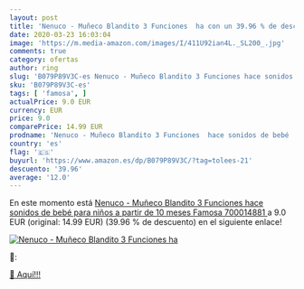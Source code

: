 ```yaml
---
layout: post
title: 'Nenuco - Muñeco Blandito 3 Funciones  ha con un 39.96 % de descuento'
date: 2020-03-23 16:03:04
image: 'https://m.media-amazon.com/images/I/411U92ian4L._SL200_.jpg'
comments: true
category: ofertas
author: ring
slug: 'B079P89V3C-es Nenuco - Muñeco Blandito 3 Funciones hace sonidos de bebé...'
sku: 'B079P89V3C-es'
tags: [ 'famosa', ]
actualPrice: 9.0 EUR
currency: EUR
price: 9.0
comparePrice: 14.99 EUR
prodname: 'Nenuco - Muñeco Blandito 3 Funciones  hace sonidos de bebé  para niños a partir de 10 meses  Famosa 700014881 '
country: 'es'
flag: '🇪🇸'
buyurl: 'https://www.amazon.es/dp/B079P89V3C/?tag=tolees-21'
descuento: '39.96'
average: '12.0'
---
```


En este momento está [Nenuco - Muñeco Blandito 3 Funciones  hace sonidos de bebé  para niños a partir de 10 meses  Famosa 700014881 ](https://www.amazon.es/dp/B079P89V3C/?tag=tolees-21) a 9.0 EUR (original: 14.99 EUR) (39.96 %  de descuento) en el siguiente enlace!

[![Nenuco - Muñeco Blandito 3 Funciones  ha](https://m.media-amazon.com/images/I/411U92ian4L._SL200_.jpg)](https://www.amazon.es/dp/B079P89V3C/?tag=tolees-21)

🔎:


[🛒 Aquí!!!](https://www.amazon.es/dp/B079P89V3C/?tag=tolees-21)
